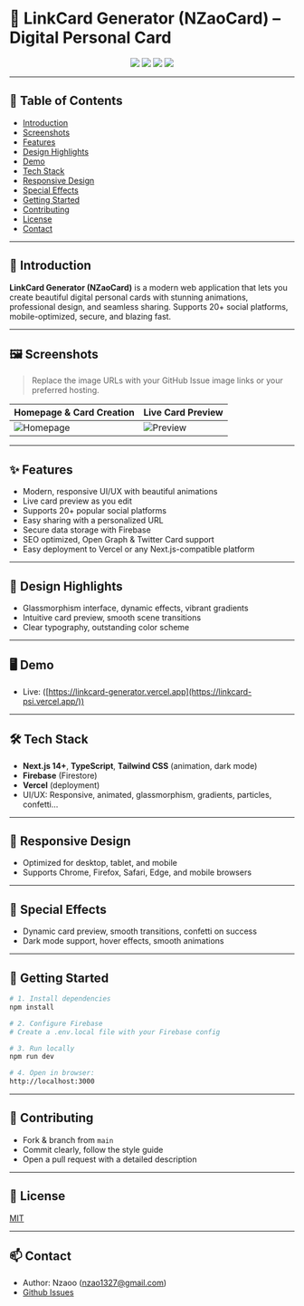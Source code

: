 # 🌟 LinkCard Generator (NZaoCard) – Digital Personal Card

<p align="center">
  <img src="https://img.shields.io/github/stars/nzaoo/linkcard_generator?style=for-the-badge" />
  <img src="https://img.shields.io/github/issues/nzaoo/linkcard_generator?style=for-the-badge" />
  <img src="https://img.shields.io/github/license/nzaoo/linkcard_generator?style=for-the-badge" />
  <img src="https://img.shields.io/github/last-commit/nzaoo/linkcard_generator?style=for-the-badge" />
</p>

---

## 📑 Table of Contents

- [Introduction](#introduction)
- [Screenshots](#screenshots)
- [Features](#features)
- [Design Highlights](#design-highlights)
- [Demo](#demo)
- [Tech Stack](#tech-stack)
- [Responsive Design](#responsive-design)
- [Special Effects](#special-effects)
- [Getting Started](#getting-started)
- [Contributing](#contributing)
- [License](#license)
- [Contact](#contact)

---

## 🚀 Introduction

**LinkCard Generator (NZaoCard)** is a modern web application that lets you create beautiful digital personal cards with stunning animations, professional design, and seamless sharing. Supports 20+ social platforms, mobile-optimized, secure, and blazing fast.

---

## 🖼️ Screenshots

> Replace the image URLs with your GitHub Issue image links or your preferred hosting.

| Homepage & Card Creation                                                           | Live Card Preview                                                                 |
| ---------------------------------------------------------------------------------- | --------------------------------------------------------------------------------- |
| ![Homepage](https://github.com/nzaoo/linkcard_generator/issues/1#issuecomment-xxx) | ![Preview](https://github.com/nzaoo/linkcard_generator/issues/1#issuecomment-yyy) |

---

## ✨ Features

- Modern, responsive UI/UX with beautiful animations
- Live card preview as you edit
- Supports 20+ popular social platforms
- Easy sharing with a personalized URL
- Secure data storage with Firebase
- SEO optimized, Open Graph & Twitter Card support
- Easy deployment to Vercel or any Next.js-compatible platform

---

## 🎨 Design Highlights

- Glassmorphism interface, dynamic effects, vibrant gradients
- Intuitive card preview, smooth scene transitions
- Clear typography, outstanding color scheme

---

## 🖥️ Demo

- Live: ([https://linkcard-generator.vercel.app](https://linkcard-psi.vercel.app/))

---

## 🛠️ Tech Stack

- **Next.js 14+**, **TypeScript**, **Tailwind CSS** (animation, dark mode)
- **Firebase** (Firestore)
- **Vercel** (deployment)
- UI/UX: Responsive, animated, glassmorphism, gradients, particles, confetti...

---

## 📱 Responsive Design

- Optimized for desktop, tablet, and mobile
- Supports Chrome, Firefox, Safari, Edge, and mobile browsers

---

## 🌌 Special Effects

- Dynamic card preview, smooth transitions, confetti on success
- Dark mode support, hover effects, smooth animations

---

## 📝 Getting Started

```bash
# 1. Install dependencies
npm install

# 2. Configure Firebase
# Create a .env.local file with your Firebase config

# 3. Run locally
npm run dev

# 4. Open in browser:
http://localhost:3000
```

---

## 🤝 Contributing

- Fork & branch from `main`
- Commit clearly, follow the style guide
- Open a pull request with a detailed description

---

## 📄 License

[MIT](LICENSE)

---

## 📫 Contact

- Author: Nzaoo (nzao1327@gmail.com)
- [Github Issues](https://github.com/nzaoo/linkcard_generator/issues)
